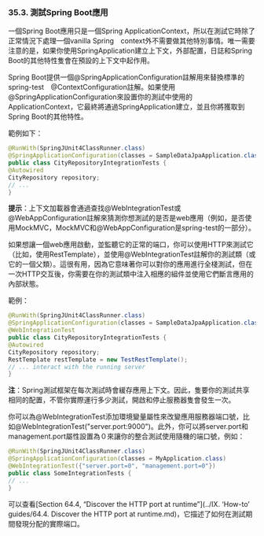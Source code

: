 ### 35.3. 測試Spring Boot應用

一個Spring Boot應用只是一個Spring ApplicationContext，所以在測試它時除了正常情況下處理一個vanilla Spring　context外不需要做其他特別事情。唯一需要注意的是，如果你使用SpringApplication建立上下文，外部配置，日誌和Spring Boot的其他特性隻會在預設的上下文中起作用。

Spring Boot提供一個@SpringApplicationConfiguration註解用來替換標準的spring-test　@ContextConfiguration註解。如果使用@SpringApplicationConfiguration來設置你的測試中使用的ApplicationContext，它最終將通過SpringApplication建立，並且你將獲取到Spring Boot的其他特性。

範例如下：
```java
@RunWith(SpringJUnit4ClassRunner.class)
@SpringApplicationConfiguration(classes = SampleDataJpaApplication.class)
public class CityRepositoryIntegrationTests {
@Autowired
CityRepository repository;
// ...
}	
```
**提示**：上下文加載器會通過查找@WebIntegrationTest或@WebAppConfiguration註解來猜測你想測試的是否是web應用（例如，是否使用MockMVC，MockMVC和@WebAppConfiguration是spring-test的一部分）。

如果想讓一個web應用啟動，並監聽它的正常的端口，你可以使用HTTP來測試它（比如，使用RestTemplate），並使用@WebIntegrationTest註解你的測試類（或它的一個父類）。這很有用，因為它意味著你可以對你的應用進行全棧測試，但在一次HTTP交互後，你需要在你的測試類中注入相應的組件並使用它們斷言應用的內部狀態。

範例：
```java
@RunWith(SpringJUnit4ClassRunner.class)
@SpringApplicationConfiguration(classes = SampleDataJpaApplication.class)
@WebIntegrationTest
public class CityRepositoryIntegrationTests {
@Autowired
CityRepository repository;
RestTemplate restTemplate = new TestRestTemplate();
// ... interact with the running server
}
```
**注**：Spring測試框架在每次測試時會緩存應用上下文。因此，隻要你的測試共享相同的配置，不管你實際運行多少測試，開啟和停止服務器隻會發生一次。

你可以為@WebIntegrationTest添加環境變量屬性來改變應用服務器端口號，比如@WebIntegrationTest("server.port:9000")。此外，你可以將server.port和management.port屬性設置為０來讓你的整合測試使用隨機的端口號，例如：
```java
@RunWith(SpringJUnit4ClassRunner.class)
@SpringApplicationConfiguration(classes = MyApplication.class)
@WebIntegrationTest({"server.port=0", "management.port=0"})
public class SomeIntegrationTests {
// ...
}
```
可以查看[Section 64.4, “Discover the HTTP port at runtime”](../IX. ‘How-to’ guides/64.4. Discover the HTTP port at runtime.md)，它描述了如何在測試期間發現分配的實際端口。
